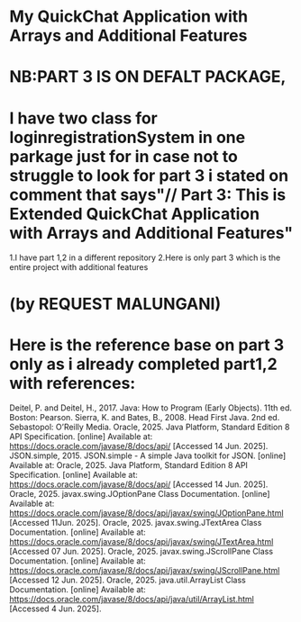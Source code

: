 # My QuickChat Application with Arrays and Additional Features
# NB:PART 3 IS ON DEFALT PACKAGE,
# I have two class for loginregistrationSystem in one parkage just for in case not to struggle to look for part 3 i stated on comment that says"// Part 3: This is Extended QuickChat Application with Arrays and Additional Features"


1.I have part 1,2 in a different repository
2.Here is only part 3 which is the entire project with additional features
# (by REQUEST MALUNGANI)

# Here is the reference base on part 3 only as  i already completed part1,2 with references:
Deitel, P. and Deitel, H., 2017. Java: How to Program (Early Objects). 11th ed. Boston: Pearson.
Sierra, K. and Bates, B., 2008. Head First Java. 2nd ed. Sebastopol: O’Reilly Media.
Oracle, 2025. Java Platform, Standard Edition 8 API Specification. [online] Available at: https://docs.oracle.com/javase/8/docs/api/ [Accessed 14 Jun. 2025].
JSON.simple, 2015. JSON.simple - A simple Java toolkit for JSON. [online] Available at: 
Oracle, 2025. Java Platform, Standard Edition 8 API Specification. [online] Available at: https://docs.oracle.com/javase/8/docs/api/ [Accessed 14 Jun. 2025].
Oracle, 2025. javax.swing.JOptionPane Class Documentation. [online] Available at: https://docs.oracle.com/javase/8/docs/api/javax/swing/JOptionPane.html [Accessed 11Jun. 2025].
Oracle, 2025. javax.swing.JTextArea Class Documentation. [online] Available at: https://docs.oracle.com/javase/8/docs/api/javax/swing/JTextArea.html [Accessed 07 Jun. 2025].
Oracle, 2025. javax.swing.JScrollPane Class Documentation. [online] Available at: https://docs.oracle.com/javase/8/docs/api/javax/swing/JScrollPane.html [Accessed 12 Jun. 2025].
Oracle, 2025. java.util.ArrayList Class Documentation. [online] Available at: https://docs.oracle.com/javase/8/docs/api/java/util/ArrayList.html [Accessed 4 Jun. 2025].



